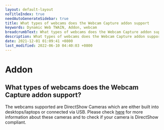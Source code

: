 ```yaml
---
layout: default-layout
noTitleIndex: true
needAutoGenerateSidebar: true
title: What types of webcams does the Webcam Capture addon support
keywords: Dynamic Web TWAIN, Addon, webcam
breadcrumbText: What types of webcams does the Webcam Capture addon support
description: What types of webcams does the Webcam Capture addon support
date: 2021-12-01 01:09:41 +0800
last_modified: 2022-06-10 04:40:03 +0800
---
```


# Addon

## What types of webcams does the Webcam Capture addon support?

The webcams supported are DirectShow Cameras which are either built into desktops/laptops or connected via USB. Please check <a href="{{site.getstarted}}hardware.html#directshow-cameras" target="_blank">here</a> for more information about these cameras and to check if your camera is DirectShow compliant.
